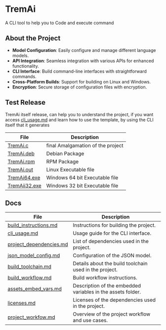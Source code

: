 # TremAi
A CLI tool to help you to Code and execute command

## About the Project



- **Model Configuration**: Easily configure and manage different language models.
- **API Integration**: Seamless integration with various APIs for enhanced functionality.
- **CLI Interface**: Build command-line interfaces with straightforward commands.
- **Cross-Platform Builds**: Support for building on Linux and Windows.
- **Encryption**: Secure storage of configuration files with encryption.

## Test Release
TremAi itself release, can help you to understand the project, if you want access [cli_usage.md](/docs/cli_usage.md) and learn how to use the template, by using the CLI itself that it generates

| File | Description |
| --- | --- |
|[TremAi.c](https://github.com/OUIsolutions/TreinAI/releases/download/0.0.2/TreinAI.c)| final Amalgamation of the project |
|[TremAi.deb](https://github.com/OUIsolutions/TreinAI/releases/download/0.0.2/TreinAI.deb)| Debian Package |
|[TremAi.rpm](https://github.com/OUIsolutions/TreinAI/releases/download/0.0.2/TreinAI.rpm)| RPM Package |
|[TremAi.out](https://github.com/OUIsolutions/TreinAI/releases/download/0.0.2/TreinAI.out)| Linux Executable file |
|[TremAi64.exe](https://github.com/OUIsolutions/TreinAI/releases/download/0.0.2/TreinAI64.exe)| Windows 64 bit Executable file |
|[TremAii32.exe](https://github.com/OUIsolutions/TreinAI/releases/download/0.0.2/TreinAIi32.exe)| Windows 32 bit Executable file |

## Docs 
| File | Description |
| --- | --- |
|[build_instructions.md](/docs/build_instructions.md)| Instructions for building the project. |
|[cli_usage.md](/docs/cli_usage.md)| Usage guide for the CLI interface. |
|[project_dependencies.md](/docs/project_dependencies.md)| List of dependencies used in the project. |
|[json_model_config.md](/docs/json_model_config.md)| Configuration of the JSON model. |
|[build_toolchain.md](/docs/build_toolchain.md)| Details about the build toolchain used in the project. |
|[build_workflow.md](/docs/build_workflow.md)| Build workflow instructions. |
|[assets_embed_vars.md](/docs/assets_embed_vars.md)| Description of the embedded variables in the assets folder. |
|[licenses.md](/docs/licenses.md)| Licenses of the dependencies used in the project. |
|[project_workfow.md](/docs/project_workfow.md)| Overview of the project workflow and use cases. |

